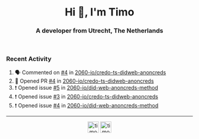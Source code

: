<h1 align="center">Hi 👋, I'm Timo</h1>
<h3 align="center">A developer from Utrecht, The Netherlands</h3>
<br/>
<!-- https://github.com/rahuldkjain/github-profile-readme-generator --!>

<!--  <p align="left"><img src="https://github-readme-stats.vercel.app/api?username=timoglastra&show_icons=true&count_private=true&" alt="timoglastra" /></p> --!>

<!--
Github language stats
<p align="left"><img src="https://github-readme-stats.vercel.app/api/top-langs/?username=timoglastra&layout=compact" alt="timoglastra" /><p>
-->

<!-- Codestats language stats -->
<!-- <p align="left"><img src="https://codestats-readme.vercel.app/api/top-langs/?username=timoglastra&layout=compact&language_count=12" alt="timoglastra" /><p>    --!>
  
<h3>Recent Activity</h3>

<!--START_SECTION:activity-->
1. 🗣 Commented on [#4](https://github.com/2060-io/credo-ts-didweb-anoncreds/pull/4#issuecomment-2087078069) in [2060-io/credo-ts-didweb-anoncreds](https://github.com/2060-io/credo-ts-didweb-anoncreds)
2. 💪 Opened PR [#4](https://github.com/2060-io/credo-ts-didweb-anoncreds/pull/4) in [2060-io/credo-ts-didweb-anoncreds](https://github.com/2060-io/credo-ts-didweb-anoncreds)
3. ❗ Opened issue [#5](https://github.com/2060-io/did-web-anoncreds-method/issues/5) in [2060-io/did-web-anoncreds-method](https://github.com/2060-io/did-web-anoncreds-method)
4. ❗ Opened issue [#3](https://github.com/2060-io/credo-ts-didweb-anoncreds/issues/3) in [2060-io/credo-ts-didweb-anoncreds](https://github.com/2060-io/credo-ts-didweb-anoncreds)
5. ❗ Opened issue [#4](https://github.com/2060-io/did-web-anoncreds-method/issues/4) in [2060-io/did-web-anoncreds-method](https://github.com/2060-io/did-web-anoncreds-method)
<!--END_SECTION:activity-->

---

<p align="center">
<a href="https://twitter.com/timoglastra" target="blank"><img align="center" src="https://cdn.jsdelivr.net/npm/simple-icons@3.0.1/icons/twitter.svg" alt="timoglastra" height="30" width="30" /></a>
<a href="https://linkedin.com/in/timoglastra" target="blank"><img align="center" src="https://cdn.jsdelivr.net/npm/simple-icons@3.0.1/icons/linkedin.svg" alt="timoglastra" height="30" width="30" /></a>
</p>



